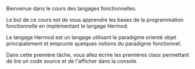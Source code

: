 Bienvenue dans le cours des langages fonctionnelles. 

Le but de ce cours est de vous apprendre les bases de la programmation fonctionnelle en implémentant 
le langage Hermod. 

Le langage Hermod est un langage utilisant le paradigme orienté objet principalement et emprunte quelques notions du 
paradigme fonctionnel. 

Dans cette première tâche, vous allez écrire les premières class permettant de lire un code source et de l'afficher dans 
la console. 
